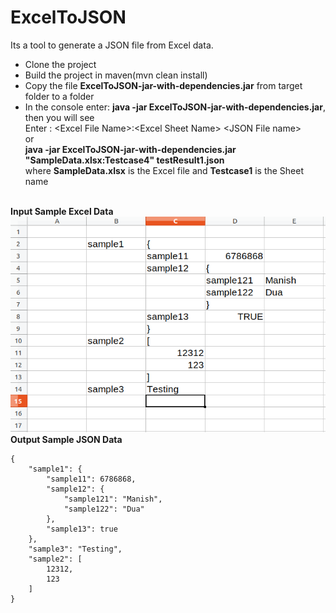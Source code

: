 # ExcelToJSON

Its a tool to generate a JSON file from Excel data.


- Clone the project
- Build the project in maven(mvn clean install)
- Copy the file **ExcelToJSON-jar-with-dependencies.jar** from target folder to a folder
- In the console enter: **java -jar ExcelToJSON-jar-with-dependencies.jar**, then you will see <br/>
Enter : &lt;Excel File Name&gt;:&lt;Excel Sheet Name&gt; &lt;JSON File name&gt; <br/>
or<br/>
**java -jar ExcelToJSON-jar-with-dependencies.jar "SampleData.xlsx:Testcase4" testResult1.json** <br/>
where **SampleData.xlsx** is the Excel file and **Testcase1** is the Sheet name <br/><br/>

**Input Sample Excel Data** <br/>
![Sample Excel Data](docs/new_image.png)<br/>
**Output Sample JSON Data**
```
{
    "sample1": {
        "sample11": 6786868,
        "sample12": {
            "sample121": "Manish",
            "sample122": "Dua"
        },
        "sample13": true
    },
    "sample3": "Testing",
    "sample2": [
        12312,
        123
    ]
}
```
